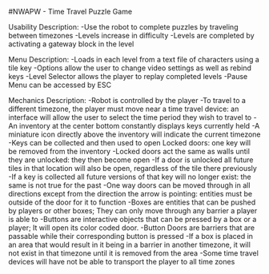 #NWAPW - Time Travel Puzzle Game

Usability Description:
-Use the robot to complete puzzles by traveling between timezones
-Levels increase in difficulty
-Levels are completed by activating a gateway block in the level

Menu Description:
-Loads in each level from a text file of characters using a tile key
-Options allow the user to change video settings as well as rebind keys
-Level Selector allows the player to replay completed levels
-Pause Menu can be accessed by ESC

Mechanics Description:
-Robot is controlled by the player
-To travel to a different timezone, the player must move near a time travel device: an interface will allow the user to select the time period they wish to travel to
-An inventory at the center bottom constantly displays keys currently held
-A miniature icon directly above the inventory will indicate the current timezone
-Keys can be collected and then used to open Locked doors: one key will be removed from the inventory
-Locked doors act the same as walls until they are unlocked: they then become open
-If a door is unlocked all future tiles in that location will also be open, regardless of the tile there previously
-If a key is collected all future versions of that key will no longer exist: the same is not true for the past
-One way doors can be moved through in all directions except from the direction the arrow is pointing: entities must be outside of the door for it to function
-Boxes are entities that can be pushed by players or other boxes; They can only move through any barrier a player is able to
-Buttons are interactive objects that can be pressed by a box or a player; It will open its color coded door.
-Button Doors are barriers that are passable while their corresponding button is pressed
-If a box is placed in an area that would result in it being in a barrier in another timezone, it will not exist in that timezone until it is removed from the area
-Some time travel devices will have not be able to transport the player to all time zones
